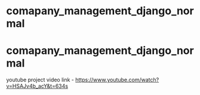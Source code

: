 ﻿# comapany_management_django_normal
# comapany_management_django_normal

youtube project video link - https://www.youtube.com/watch?v=HSAJv4b_acY&t=634s
